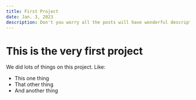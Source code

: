 ```yaml
---
title: First Project
date: Jan. 3, 2023
description: Don't you worry all the posts will have wonderful descriptions that can be taken advantage of.
---
```


# This is the very first project

We did lots of things on this project. Like:

- This one thing
- That other thing
- And another thing
